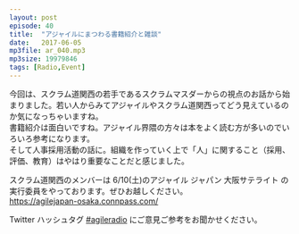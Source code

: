 ```yaml
---
layout: post
episode: 40
title:  "アジャイルにまつわる書籍紹介と雑談"
date:   2017-06-05
mp3file: ar_040.mp3
mp3size: 19979846
tags: [Radio,Event]
---
```


今回は、スクラム道関西の若手であるスクラムマスダーからの視点のお話から始まりました。若い人からみてアジャイルやスクラム道関西ってどう見えているのか気になっちゃいますね。  
書籍紹介は面白いですね。アジャイル界隈の方々は本をよく読む方が多いのでいろいろ参考になります。  
そして人事採用活動の話に。組織を作っていく上で「人」に関すること（採用、評価、教育）はやはり重要なことだと感じました。  

スクラム道関西のメンバーは 6/10(土)のアジャイル ジャパン 大阪サテライト の実行委員をやっております。ぜひお越しください。  
https://agilejapan-osaka.connpass.com/  

Twitter ハッシュタグ [#agileradio](https://twitter.com/intent/tweet?hashtags=agileradio) にご意見ご参考をお聞かせください。

